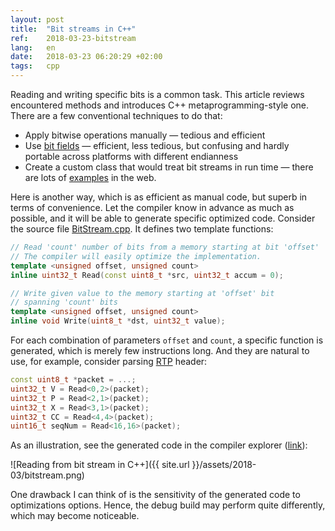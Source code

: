 ```yaml
---
layout: post
title:  "Bit streams in C++"
ref:    2018-03-23-bitstream
lang:   en
date:   2018-03-23 06:20:29 +02:00
tags:   cpp
---
```


Reading and writing specific bits is a common task. This article reviews
encountered methods and introduces C++ metaprogramming-style one. There are a
few conventional techniques to do that:

* Apply bitwise operations manually — tedious and efficient
* Use [bit fields](http://en.cppreference.com/w/cpp/language/bit_field) —
    efficient, less tedious, but confusing and hardly portable across platforms
    with different endianness
* Create a custom class that would treat bit streams in run time — there are
    lots of
    [examples](https://www.google.com.ua/search?q=c%2B%2B+bitstream+class) in
    the web.

Here is another way, which is as efficient as manual code, but superb in terms
of convenience. Let the compiler know in advance as much as possible, and it
will be able to generate specific optimized code. Consider the source file
[BitStream.cpp](https://github.com/sakhnik/cpp-sandbox/blob/master/BitStream.cpp).
It defines two template functions:

```c++
// Read 'count' number of bits from a memory starting at bit 'offset'
// The compiler will easily optimize the implementation.
template <unsigned offset, unsigned count>
inline uint32_t Read(const uint8_t *src, uint32_t accum = 0);

// Write given value to the memory starting at 'offset' bit
// spanning 'count' bits
template <unsigned offset, unsigned count>
inline void Write(uint8_t *dst, uint32_t value);
```

For each combination of parameters `offset` and `count`, a specific function is
generated, which is merely few instructions long. And they are natural to use,
for example, consider parsing [RTP](https://tools.ietf.org/html/rfc3550) header:

```c++
const uint8_t *packet = ...;
uint32_t V = Read<0,2>(packet);
uint32_t P = Read<2,1>(packet);
uint32_t X = Read<3,1>(packet);
uint32_t CC = Read<4,4>(packet);
uint16_t seqNum = Read<16,16>(packet);
```

As an illustration, see the generated code in the compiler explorer
([link](https://godbolt.org/g/isqwDW)):

![Reading from bit stream in C++]({{ site.url }}/assets/2018-03/bitstream.png)

One drawback I can think of is the sensitivity of the generated code to
optimizations options. Hence, the debug build may perform quite differently,
which may become noticeable.
